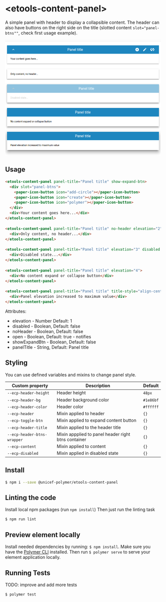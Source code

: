 # \<etools-content-panel\>

A simple panel with header to display a collapsible content.
The header can also have buttons on the right side on the title (slotted content `slot="panel-btns""`, 
check first usage example).

![alt tag](https://github.com/unicef-polymer/etools-content-panel/blob/master/etools-content-panel-demo.png)

## Usage
```html
<etools-content-panel panel-title="Panel title" show-expand-btn>
  <div slot="panel-btns">
    <paper-icon-button icon="add-circle"></paper-icon-button>
    <paper-icon-button icon="create"></paper-icon-button>
    <paper-icon-button icon="polymer"></paper-icon-button>
  </div>
  <div>Your content goes here...</div>
</etools-content-panel>

<etools-content-panel panel-title="Panel title" no-header elevation="2">
  <div>Only content, no header...</div>
</etools-content-panel>

<etools-content-panel panel-title="Panel title" elevation="3" disabled show-expand-btn>
  <div>Disabled state...</div>
</etools-content-panel>

<etools-content-panel panel-title="Panel title" elevation="4">
  <div>No content expand or collapse button</div>
</etools-content-panel>

<etools-content-panel panel-title="Panel title" title-style="align-center" elevation="5">
  <div>Panel elevation increased to maximum value</div>
</etools-content-panel>
```

Attributes:
* elevation - Number Default: 1
* disabled - Boolean, Default: false
* noHeader - Boolean, Default: false
* open - Boolean, Default: true - notifies
* showExpandBtn - Boolean, Default: false
* panelTitle - String, Default: Panel title

## Styling

You can use defined variables and mixins to change panel style.

Custom property | Description | Default
----------------|-------------|----------
`--ecp-header-height` | Header height | `48px`
`--ecp-header-bg` | Header background color | `#1e86bf`
`--ecp-header-color` | Header color | `#ffffff`
`--ecp-header` | Mixin applied to header | `{}`
`--ecp-toggle-btn` | Mixin applied to expand content button | `{}`
`--ecp-header-title` | Mixin applied to the header title | `{}`
`--ecp-header-btns-wrapper` | Mixin appplied to panel header right btns container | `{}`
`--ecp-content` | Mixin applied to content | `{}`
`--ecp-disabled` | Mixin applied in disabled state | `{}`

## Install
```bash
$ npm i --save @unicef-polymer/etools-content-panel
```

## Linting the code

Install local npm packages (run `npm install`)
Then just run the linting task

```bash
$ npm run lint
```

## Preview element locally
Install needed dependencies by running: `$ npm install`.
Make sure you have the [Polymer CLI](https://www.npmjs.com/package/polymer-cli) installed. Then run `$ polymer serve` to serve your element application locally.

## Running Tests
TODO: improve and add more tests
```
$ polymer test
```
